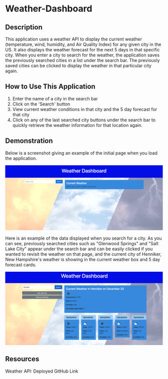 # Weather-Dashboard

## Description 
This application uses a weather API to display the current weather (temperature, wind, humidity, and Air Quality Index) for any given city in the US. It also displays the weather forecast for the next 5 days in that specific city. When you enter a city to search for the weather, the application saves the previously searched cities in a list under the search bar. The previously saved cities can be clicked to display the weather in that particular city again.

## How to Use This Application

1. Enter the name of a city in the search bar
2. Click on the 'Search' button 
3. View current weather conditions in that city and the 5 day forecast for that city
5. Click on any of the last searched city buttons under the search bar to quickly retrieve the weather information for that location again.

## Demonstration 

Below is a screenshot giving an example of the initial page when you load the application.

![Screenshot of initial page load for application.](./Assets/Basic.png)

Here is an example of the data displayed when you search for a city. As you can see, previously searched cities such as "Glenwood Springs" and "Salt Lake City" appear under the search bar and can be easily clicked if you wanted to revisit the weather on that page, and the current city of Henniker, New Hampshire's weather is showing in the current weather box and 5 day forecast cards. 

![Screenshot of page in action](./Assets/InAction.png)

## Resources

Weather API:
Deployed GitHub Link

